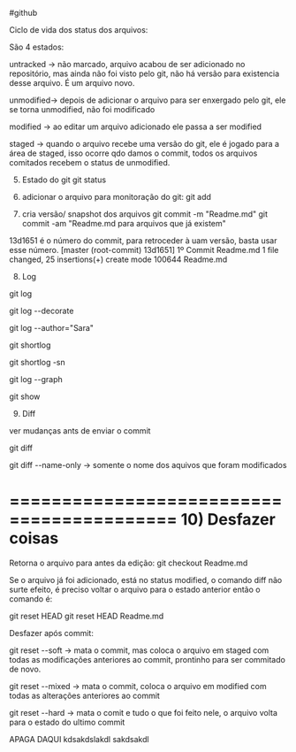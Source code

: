 #github

Ciclo de vida dos status dos arquivos:

São 4 estados:

untracked -> não marcado, arquivo acabou de ser adicionado no repositório, mas ainda não foi visto pelo git, não há versão para existencia desse arquivo. É um arquivo novo.

unmodified-> depois de adicionar o arquivo para ser enxergado pelo git, ele se torna unmodified, não foi modificado

modified -> ao editar um arquivo adicionado ele passa a ser modified

staged -> quando o arquivo recebe uma versão do git, ele é jogado para a área de staged, isso ocorre qdo damos o commit, todos os arquivos comitados recebem o status de unmodified.


5) Estado do git 
git status

6) adicionar o arquivo para monitoração do git:
git add

7) cria versão/ snapshot dos arquivos
git commit -m "Readme.md" 
git commit -am "Readme.md para arquivos que já existem" 

13d1651 é o número do commit, para retroceder à uam versão, basta usar esse número.
[master (root-commit) 13d1651] 1º Commit Readme.md
 1 file changed, 25 insertions(+)
 create mode 100644 Readme.md


8) Log

git log

git log --decorate

git log --author="Sara"

git shortlog

git shortlog -sn

git log --graph

git show <idDoCommit>


9) Diff

ver mudanças ants de enviar o commit

git diff

git diff --name-only -> somente o nome dos aquivos que foram modificados


==========================================
10) Desfazer coisas
============================================

Retorna o arquivo para antes da edição:
git checkout Readme.md


Se o arquivo já foi adicionado, está no status modified, o comando diff não surte efeito, é preciso voltar o arquivo para o estado anterior
então o comando é:

git reset HEAD <nomeDoArquivo>
git reset HEAD Readme.md

Desfazer após commit:

git reset --soft <IdDoCommit> -> mata o commit, mas coloca o arquivo em staged com todas as modificações anteriores ao commit, prontinho para ser commitado de novo.

git reset --mixed <IdDoCommit> -> mata o commit, coloca o arquivo em modified com todas as alterações anteriores ao commit

git reset --hard <IdDoCommit> -> mata o comit e tudo o que foi feito nele, o arquivo volta para o estado do ultimo commit


APAGA DAQUI kdsakdslakdl sakdsakdl

